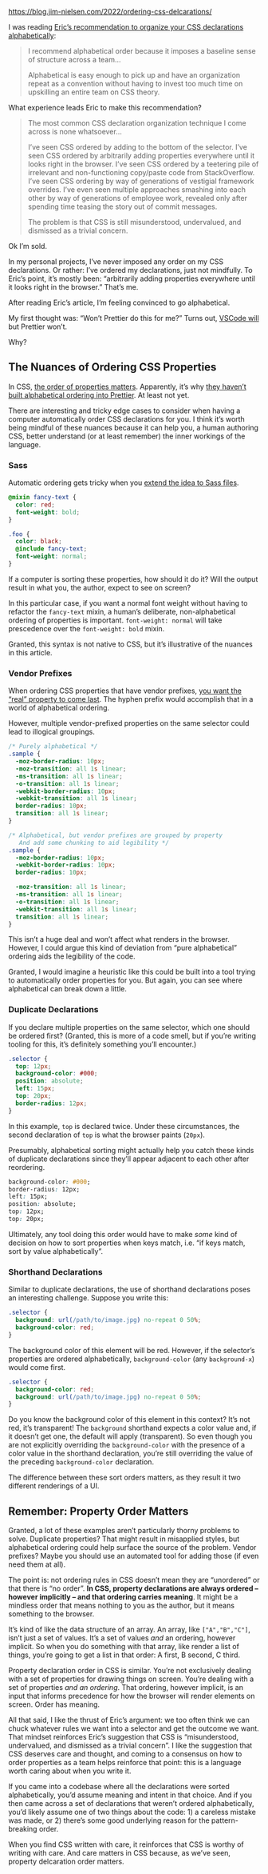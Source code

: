 
https://blog.jim-nielsen.com/2022/ordering-css-delcarations/

I was reading [Eric’s recommendation to organize your CSS declarations alphabetically](https://ericwbailey.design/writing/organize-your-css-declarations-alphabetically/):

> I recommend alphabetical order because it imposes a baseline sense of structure across a team…
>
> Alphabetical is easy enough to pick up and have an organization repeat as a convention without having to invest too much time on upskilling an entire team on CSS theory.

What experience leads Eric to make this recommendation?

> The most common CSS declaration organization technique I come across is none whatsoever…
>
> I’ve seen CSS ordered by adding to the bottom of the selector. I’ve seen CSS ordered by arbitrarily adding properties everywhere until it looks right in the browser. I’ve seen CSS ordered by a teetering pile of irrelevant and non-functioning copy/paste code from StackOverflow. I’ve seen CSS ordering by way of generations of vestigial framework overrides. I’ve even seen multiple approaches smashing into each other by way of generations of employee work, revealed only after spending time teasing the story out of commit messages.
>
> The problem is that CSS is still misunderstood, undervalued, and dismissed as a trivial concern.

Ok I’m sold.

In my personal projects, I’ve never imposed any order on my CSS declarations. Or rather: I’ve ordered my declarations, just not mindfully. To Eric’s point, it’s mostly been: “arbitrarily adding properties everywhere until it looks right in the browser.” That’s me.

After reading Eric’s article, I’m feeling convinced to go alphabetical.

My first thought was: “Won’t Prettier do this for me?” Turns out, [VSCode will](https://twitter.com/chriscoyier/status/1481286845820461056?s=20) but Prettier won’t.

Why?

## The Nuances of Ordering CSS Properties

In CSS, [the order of properties matters](https://stackoverflow.com/questions/13080220/how-important-is-css-property-order#13080221). Apparently, it’s why [they haven’t built alphabetical ordering into Prettier](https://github.com/prettier/prettier/issues/1963#issuecomment-306070896). At least not yet.

There are interesting and tricky edge cases to consider when having a computer automatically order CSS declarations for you. I think it’s worth being mindful of these nuances because it can help you, a human authoring CSS, better understand (or at least remember) the inner workings of the language.

### Sass

Automatic ordering gets tricky when you [extend the idea to Sass files](https://github.com/prettier/prettier/issues/1963#issuecomment-307147922).

```scss
@mixin fancy-text {
  color: red;
  font-weight: bold;
}

.foo {
  color: black;
  @include fancy-text;
  font-weight: normal;
}
```

If a computer is sorting these properties, how should it do it? Will the output result in what you, the author, expect to see on screen?

In this particular case, if you want a normal font weight without having to refactor the `fancy-text` mixin, a human’s deliberate, non-alphabetical ordering of properties is important. `font-weight: normal` will take prescedence over the `font-weight: bold` mixin.

Granted, this syntax is not native to CSS, but it’s illustrative of the nuances in this article.

### Vendor Prefixes

When ordering CSS properties that have vendor prefixes, [you want the “real” property to come last](https://css-tricks.com/ordering-css3-properties/). The hyphen prefix would accomplish that in a world of alphabetical ordering.

However, multiple vendor-prefixed properties on the same selector could lead to illogical groupings.

```css
/* Purely alphabetical */
.sample {
  -moz-border-radius: 10px;
  -moz-transition: all 1s linear;
  -ms-transition: all 1s linear;
  -o-transition: all 1s linear;
  -webkit-border-radius: 10px;
  -webkit-transition: all 1s linear;
  border-radius: 10px;
  transition: all 1s linear;
}

/* Alphabetical, but vendor prefixes are grouped by property
   And add some chunking to aid legibility */
.sample {
  -moz-border-radius: 10px;
  -webkit-border-radius: 10px;
  border-radius: 10px;

  -moz-transition: all 1s linear;
  -ms-transition: all 1s linear;
  -o-transition: all 1s linear;
  -webkit-transition: all 1s linear;
  transition: all 1s linear;
}
```

This isn’t a huge deal and won’t affect what renders in the browser. However, I could argue this kind of deviation from “pure alphabetical” ordering aids the legibility of the code.

Granted, I would imagine a heuristic like this could be built into a tool trying to automatically order properties for you. But again, you can see where alphabetical can break down a little.

### Duplicate Declarations

If you declare multiple properties on the same selector, which one should be ordered first? (Granted, this is more of a code smell, but if you’re writing tooling for this, it’s definitely something you’ll encounter.)

```css
.selector {
  top: 12px;
  background-color: #000;
  position: absolute;
  left: 15px;
  top: 20px;
  border-radius: 12px;
}
```

In this example, `top` is declared twice. Under these circumstances, the second declaration of `top` is what the browser paints (`20px`).

Presumably, alphabetical sorting might actually help you catch these kinds of duplicate declarations since they’ll appear adjacent to each other after reordering.

```css
background-color: #000;
border-radius: 12px;
left: 15px;
position: absolute;
top: 12px;
top: 20px;
```

Ultimately, any tool doing this order would have to make _some_ kind of decision on how to sort properties when keys match, i.e. “if keys match, sort by value alphabetically”.

### Shorthand Declarations

Similar to duplicate declarations, the use of shorthand declarations poses an interesting challenge. Suppose you write this:

```css
.selector {
  background: url(/path/to/image.jpg) no-repeat 0 50%;
  background-color: red;
}
```

The background color of this element will be red. However, if the selector’s properties are ordered alphabetically, `background-color` (any `background-x`) would come first.

```css
.selector {
  background-color: red;
  background: url(/path/to/image.jpg) no-repeat 0 50%;
}
```

Do you know the background color of this element in this context? It’s not red, it’s transparent! The `background` shorthand expects a color value and, if it doesn’t get one, the default will apply (transparent). So even though you are not explicitly overriding the `background-color` with the presence of a color value in the shorthand declaration, you’re still overriding the value of the preceding `background-color` declaration.

The difference between these sort orders matters, as they result it two different renderings of a UI.

## Remember: Property Order Matters

Granted, a lot of these examples aren’t particularly thorny problems to solve. Duplicate properties? That might result in misapplied styles, but alphabetical ordering could help surface the source of the problem. Vendor prefixes? Maybe you should use an automated tool for adding those (if even need them at all).

The point is: not ordering rules in CSS doesn’t mean they are “unordered” or that there is “no order”. **In CSS, property declarations are always ordered – however implicitly – and that ordering carries meaning**. It might be a mindless order that means nothing to you as the author, but it means something to the browser.

It’s kind of like the data structure of an array. An array, like `["A","B","C"]`, isn’t just a set of values. It’s a set of values _and_ an ordering, however implicit. So when you do something with that array, like render a list of things, you’re going to get a list in that order: A first, B second, C third.

Property declaration order in CSS is similar. You’re not exclusively dealing with a set of properties for drawing things on screen. You’re dealing with a set of properties _and an ordering_. That ordering, however implicit, is an input that informs precedence for how the browser will render elements on screen. Order has meaning.

All that said, I like the thrust of Eric’s argument: we too often think we can chuck whatever rules we want into a selector and get the outcome we want. That mindset reinforces Eric’s suggestion that CSS is “misunderstood, undervalued, and dismissed as a trivial concern”. I like the suggestion that CSS deserves care and thought, and coming to a consensus on how to order properties as a team helps reinforce that point: this is a language worth caring about when you write it.

If you came into a codebase where all the declarations were sorted alphabetically, you’d assume meaning and intent in that choice. And if you then came across a set of declarations that weren’t ordered alphabetically, you’d likely assume one of two things about the code: 1) a careless mistake was made, or 2) there’s some good underlying reason for the pattern-breaking order.

When you find CSS written with care, it reinforces that CSS is worthy of writing with care. And care matters in CSS because, as we’ve seen, property delcaration order matters.
